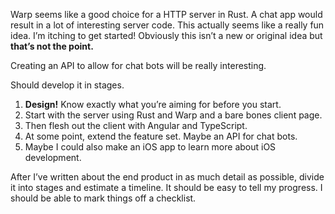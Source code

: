 Warp seems like a good choice for a HTTP server in Rust.
A chat app would result in a lot of interesting server code.
This actually seems like a really fun idea.
I’m itching to get started!
Obviously this isn’t a new or original idea but **that’s not the point.**

Creating an API to allow for chat bots will be really interesting.

Should develop it in stages.
1. **Design!** Know exactly what you’re aiming for before you start.
2. Start with the server using Rust and Warp and a bare bones client page.
3. Then flesh out the client with Angular and TypeScript.
4. At some point, extend the feature set. Maybe an API for chat bots.
5. Maybe I could also make an iOS app to learn more about iOS development.

After I’ve written about the end product in as much detail as possible, divide
it into stages and estimate a timeline. It should be easy to tell my progress. I
should be able to mark things off a checklist.
